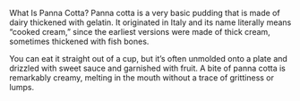 What Is Panna Cotta?
Panna cotta is a very basic pudding that is made of dairy thickened with gelatin. It originated in Italy and its name literally means “cooked cream,” since the earliest versions were made of thick cream, sometimes thickened with fish bones.

You can eat it straight out of a cup, but it’s often unmolded onto a plate and drizzled with sweet sauce and garnished with fruit. A bite of panna cotta is remarkably creamy, melting in the mouth without a trace of grittiness or lumps.